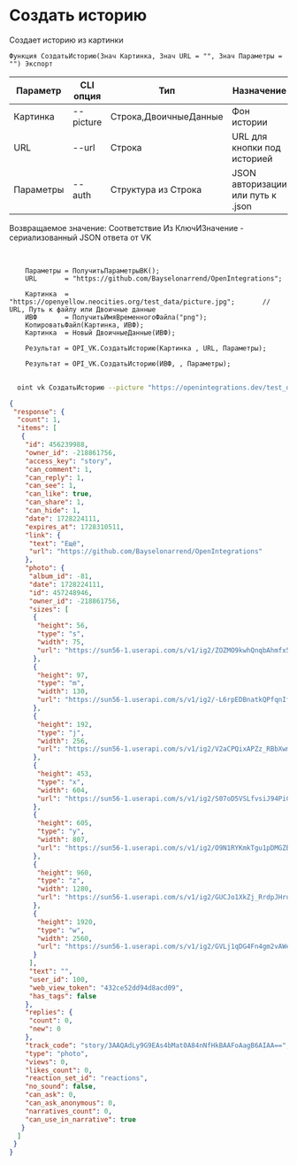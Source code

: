 ﻿---
sidebar_position: 7
---

# Создать историю
 Создает историю из картинки



`Функция СоздатьИсторию(Знач Картинка, Знач URL = "", Знач Параметры = "") Экспорт`

  | Параметр | CLI опция | Тип | Назначение |
  |-|-|-|-|
  | Картинка | --picture | Строка,ДвоичныеДанные | Фон истории |
  | URL | --url | Строка | URL для кнопки под историей |
  | Параметры | --auth | Структура из Строка | JSON авторизации или путь к .json |

  
  Возвращаемое значение:   Соответствие Из КлючИЗначение - сериализованный JSON ответа от VK

<br/>




```bsl title="Пример кода"
    Параметры = ПолучитьПараметрыВК();
    URL       = "https://github.com/Bayselonarrend/OpenIntegrations";

    Картинка  = "https://openyellow.neocities.org/test_data/picture.jpg";       // URL, Путь к файлу или Двоичные данные
    ИВФ       = ПолучитьИмяВременногоФайла("png");
    КопироватьФайл(Картинка, ИВФ);
    Картинка  = Новый ДвоичныеДанные(ИВФ);

    Результат = OPI_VK.СоздатьИсторию(Картинка , URL, Параметры);

    Результат = OPI_VK.СоздатьИсторию(ИВФ, , Параметры);
```



```sh title="Пример команды CLI"
    
  oint vk СоздатьИсторию --picture "https://openintegrations.dev/test_data/picture.jpg" --url %url% --auth %auth%

```

```json title="Результат"
{
 "response": {
  "count": 1,
  "items": [
   {
    "id": 456239988,
    "owner_id": -218861756,
    "access_key": "story",
    "can_comment": 1,
    "can_reply": 1,
    "can_see": 1,
    "can_like": true,
    "can_share": 1,
    "can_hide": 1,
    "date": 1728224111,
    "expires_at": 1728310511,
    "link": {
     "text": "Ещё",
     "url": "https://github.com/Bayselonarrend/OpenIntegrations"
    },
    "photo": {
     "album_id": -81,
     "date": 1728224111,
     "id": 457248946,
     "owner_id": -218861756,
     "sizes": [
      {
       "height": 56,
       "type": "s",
       "width": 75,
       "url": "https://sun56-1.userapi.com/s/v1/ig2/ZOZMO9kwhQnqbAhmfx5j6H7Xgzc16GztQzwSb5Tudx7kVCCBXWn-yVP5yrZ5ry6zvdW_pgPLVBQkAxZ5gOFZihJS.jpg?size=75x56&quality=95&type=story"
      },
      {
       "height": 97,
       "type": "m",
       "width": 130,
       "url": "https://sun56-1.userapi.com/s/v1/ig2/-L6rpEDBnatkQPfqnIfjZF-hzrXFW5TVoz9kmWF-gW2dYAMu1DOdEV97fKN90N0vsxxfhaUGrX2D6qwk95zp3Stm.jpg?size=130x97&quality=95&type=story"
      },
      {
       "height": 192,
       "type": "j",
       "width": 256,
       "url": "https://sun56-1.userapi.com/s/v1/ig2/V2aCPQixAPZz_RBbXwmg7j0v8fJxOrh_mF2CodBoSyVmWEoru_NgEwrzfD__1HtvS7bRjUPCkYNPPiJvipjlm5WK.jpg?size=256x192&quality=95&type=story"
      },
      {
       "height": 453,
       "type": "x",
       "width": 604,
       "url": "https://sun56-1.userapi.com/s/v1/ig2/S07oD5VSLfvsiJ94PiCdindbwY8K-pi4PbHol2x0ji1TFseYJfDDIGwriwZWso6Yh5lhoHqV08a2bdgqL4CZuNBa.jpg?size=604x453&quality=95&type=story"
      },
      {
       "height": 605,
       "type": "y",
       "width": 807,
       "url": "https://sun56-1.userapi.com/s/v1/ig2/O9N1RYKmkTgu1pDMGZBrzJUL5CVbFjTj7A0In5nmcSBeqROTSlq5sPTmV29Wtr25-_W9zguCXAD3Cvd0LmCtzJsz.jpg?size=807x605&quality=95&type=story"
      },
      {
       "height": 960,
       "type": "z",
       "width": 1280,
       "url": "https://sun56-1.userapi.com/s/v1/ig2/GUCJo1XkZj_RrdpJHruVHtqdoPu3Q1qY1PlJ7A0ahEn3vB7etWTMaLmqnxfnxpzeXIYeXh43-9GAQyKESPgBsmhg.jpg?size=1280x960&quality=95&type=story"
      },
      {
       "height": 1920,
       "type": "w",
       "width": 2560,
       "url": "https://sun56-1.userapi.com/s/v1/ig2/GVLj1qDG4Fn4gm2vAWe-MkGG5sM_CcuEsTkDFR5NXBBA5EMuNIsPnfWZC6rHolUO-9PFGTbYDqeAR4DMWgx2rddz.jpg?size=2560x1920&quality=95&type=story"
      }
     ],
     "text": "",
     "user_id": 100,
     "web_view_token": "432ce52dd94d8acd09",
     "has_tags": false
    },
    "replies": {
     "count": 0,
     "new": 0
    },
    "track_code": "story/3AAQAdLy9G9EAs4bMat0A84nNfHkBAAFoAagB6AIAA==",
    "type": "photo",
    "views": 0,
    "likes_count": 0,
    "reaction_set_id": "reactions",
    "no_sound": false,
    "can_ask": 0,
    "can_ask_anonymous": 0,
    "narratives_count": 0,
    "can_use_in_narrative": true
   }
  ]
 }
}
```
